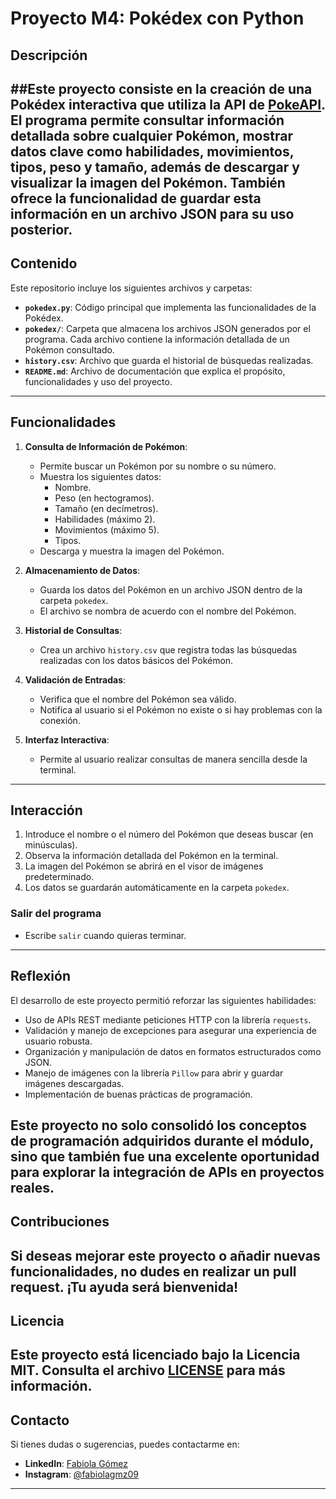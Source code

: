 # **Proyecto M4: Pokédex con Python**

## **Descripción**
##Este proyecto consiste en la creación de una Pokédex interactiva que utiliza la API de [PokeAPI](https://pokeapi.co/). El programa permite consultar información detallada sobre cualquier Pokémon, mostrar datos clave como habilidades, movimientos, tipos, peso y tamaño, además de descargar y visualizar la imagen del Pokémon. También ofrece la funcionalidad de guardar esta información en un archivo JSON para su uso posterior.
---

## **Contenido**
Este repositorio incluye los siguientes archivos y carpetas:
- **`pokedex.py`**: Código principal que implementa las funcionalidades de la Pokédex.
- **`pokedex/`**: Carpeta que almacena los archivos JSON generados por el programa. Cada archivo contiene la información detallada de un Pokémon consultado.
- **`history.csv`**: Archivo que guarda el historial de búsquedas realizadas.
- **`README.md`**: Archivo de documentación que explica el propósito, funcionalidades y uso del proyecto.
- ---

## **Funcionalidades**
1. **Consulta de Información de Pokémon**:
   - Permite buscar un Pokémon por su nombre o su número.
   - Muestra los siguientes datos:
     - Nombre.
     - Peso (en hectogramos).
     - Tamaño (en decímetros).
     - Habilidades (máximo 2).
     - Movimientos (máximo 5).
     - Tipos.
   - Descarga y muestra la imagen del Pokémon.

2. **Almacenamiento de Datos**:
   - Guarda los datos del Pokémon en un archivo JSON dentro de la carpeta `pokedex`.
   - El archivo se nombra de acuerdo con el nombre del Pokémon.

3. **Historial de Consultas**:
   - Crea un archivo `history.csv` que registra todas las búsquedas realizadas con los datos básicos del Pokémon.

4. **Validación de Entradas**:
   - Verifica que el nombre del Pokémon sea válido.
   - Notifica al usuario si el Pokémon no existe o si hay problemas con la conexión.

5. **Interfaz Interactiva**:
   - Permite al usuario realizar consultas de manera sencilla desde la terminal.

---

## **Interacción**
1. Introduce el nombre o el número del Pokémon que deseas buscar (en minúsculas).
2. Observa la información detallada del Pokémon en la terminal.
3. La imagen del Pokémon se abrirá en el visor de imágenes predeterminado.
4. Los datos se guardarán automáticamente en la carpeta `pokedex`.

### **Salir del programa**
- Escribe `salir` cuando quieras terminar.

---

## **Reflexión**
El desarrollo de este proyecto permitió reforzar las siguientes habilidades:
- Uso de APIs REST mediante peticiones HTTP con la librería `requests`.
- Validación y manejo de excepciones para asegurar una experiencia de usuario robusta.
- Organización y manipulación de datos en formatos estructurados como JSON.
- Manejo de imágenes con la librería `Pillow` para abrir y guardar imágenes descargadas.
- Implementación de buenas prácticas de programación.

Este proyecto no solo consolidó los conceptos de programación adquiridos durante el módulo, sino que también fue una excelente oportunidad para explorar la integración de APIs en proyectos reales.
---

## **Contribuciones**
Si deseas mejorar este proyecto o añadir nuevas funcionalidades, no dudes en realizar un **pull request**. ¡Tu ayuda será bienvenida!
---

## **Licencia**
Este proyecto está licenciado bajo la Licencia MIT. Consulta el archivo [LICENSE](LICENSE) para más información.
---

## **Contacto**
Si tienes dudas o sugerencias, puedes contactarme en:
- **LinkedIn**: [Fabiola Gómez](https://www.linkedin.com/in/fabiola-gomez-576784269)
- **Instagram**: [@fabiolagmz09](https://www.instagram.com/fabiolagmz09/)
---
